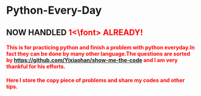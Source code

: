 # Python-Every-Day
## NOW HANDLED <font color=#FF0000>1<\font> ALREADY!
#### This is for practicing python and finish a problem with python everyday.In fact they can be done by many other language.The questions are sorted by https://github.com/Yixiaohan/show-me-the-code and I am very thankful for his efforts.
#### Here I store the copy piece of problems and share my codes and other tips.
